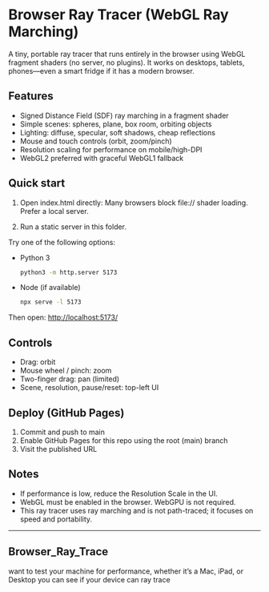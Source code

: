 # Browser Ray Tracer (WebGL Ray Marching)

A tiny, portable ray tracer that runs entirely in the browser using WebGL fragment shaders (no server, no plugins). It works on desktops, tablets, phones—even a smart fridge if it has a modern browser.

## Features

- Signed Distance Field (SDF) ray marching in a fragment shader
- Simple scenes: spheres, plane, box room, orbiting objects
- Lighting: diffuse, specular, soft shadows, cheap reflections
- Mouse and touch controls (orbit, zoom/pinch)
- Resolution scaling for performance on mobile/high-DPI
- WebGL2 preferred with graceful WebGL1 fallback

## Quick start

1) Open index.html directly: Many browsers block file:// shader loading. Prefer a local server.

2) Run a static server in this folder.

Try one of the following options:

- Python 3

	```bash
	python3 -m http.server 5173
	```

- Node (if available)

	```bash
	npx serve -l 5173
	```

Then open: <http://localhost:5173/>

## Controls

- Drag: orbit
- Mouse wheel / pinch: zoom
- Two-finger drag: pan (limited)
- Scene, resolution, pause/reset: top-left UI

## Deploy (GitHub Pages)

1) Commit and push to main
2) Enable GitHub Pages for this repo using the root (main) branch
3) Visit the published URL

## Notes

- If performance is low, reduce the Resolution Scale in the UI.
- WebGL must be enabled in the browser. WebGPU is not required.
- This ray tracer uses ray marching and is not path-traced; it focuses on speed and portability.

---

## Browser_Ray_Trace

want to test your machine for performance, whether it’s a Mac, iPad, or Desktop you can see if your device can ray trace

